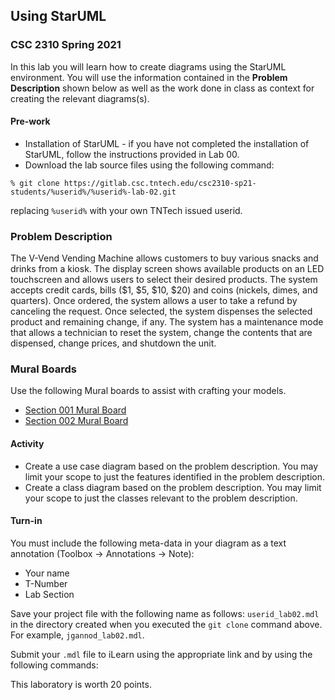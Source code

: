 ## Using StarUML
### CSC 2310 Spring 2021

In this lab you will learn how to create diagrams using the StarUML environment. You will use the information contained in the **Problem Description** shown below as well as the work done in class as context for creating the relevant diagrams(s).

#### Pre-work
* Installation of StarUML - if you have not completed the installation of StarUML, follow the instructions provided in Lab 00.
* Download the lab source files using the following command:
```text
% git clone https://gitlab.csc.tntech.edu/csc2310-sp21-students/%userid%/%userid%-lab-02.git
```
replacing ```%userid%``` with your own TNTech issued userid.

### Problem Description
The V-Vend Vending Machine allows customers to buy various snacks and drinks from a kiosk. The display screen shows available products on an LED touchscreen and allows users to select their desired products. The system accepts credit cards, bills (\$1, \$5, \$10, \$20) and coins (nickels, dimes, and quarters). Once ordered, the system allows a user to take a refund by canceling the request. Once selected, the system dispenses the selected product and remaining change, if any. The system has a maintenance mode that allows a technician to reset the system, change the contents that are dispensed, change prices, and shutdown the unit.

### Mural Boards
Use the following Mural boards to assist with crafting your models.

* [Section 001 Mural Board](Vending%20Machine-001.pdf)
* [Section 002 Mural Board](Vending%20Machine-002.pdf)

#### Activity
* Create a use case diagram based on the problem description. You may limit your scope to just the features identified in the problem description. 
* Create a class diagram based on the problem description. You may limit your scope to just the classes relevant to the problem description.

#### Turn-in
You must include the following meta-data in your diagram as a text annotation (Toolbox &#8594; Annotations &#8594; Note):
* Your name
* T-Number
* Lab Section

Save your project file with the following name as follows: ```userid_lab02.mdl``` in the directory created when you executed the ```git clone``` command above. For example, ```jgannod_lab02.mdl```.

Submit your ```.mdl``` file to iLearn using the appropriate link and by using the following commands:

This laboratory is worth 20 points.